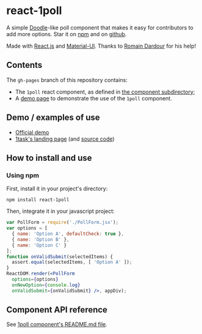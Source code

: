 # react-1poll

A simple [Doodle](http://doodle.com)-like poll component that makes it easy for contributors to add more options. Star it on [npm](https://www.npmjs.com/package/react-1poll) and on [github](https://github.com/adrienjoly/react-1poll).

Made with [React.js](https://facebook.github.io/react/) and [Material-UI](material-ui.com). Thanks to [Romain Dardour](http://twitter.com/rdardour) for his help!

## Contents

The `gh-pages` branch of this repository contains:

- The `1poll` react component, as defined in [the component subdirectory](https://github.com/adrienjoly/1poll/tree/gh-pages/component);
- A [demo page](http://adrienjoly.com/1poll/demo) to demonstrate the use of the `1poll` component.

## Demo / examples of use

- [Official demo](http://adrienjoly.com/1poll/demo)
- [1task's landing page](http://1task.org/) (and [source code](https://github.com/adrienjoly/1task))

## How to install and use

### Using npm

First, install it in your project's directory:

    npm install react-1poll

Then, integrate it in your javascript project:

```jsx
var PollForm = require('./PollForm.jsx');
var options = [
  { name: 'Option A', defaultCheck: true },
  { name: 'Option B' },
  { name: 'Option C' }
];
function onValidSubmit(selectedItems) {
  assert.equal(selectedItems, [ 'Option A' ]);
}
ReactDOM.render(<PollForm
  options={options}
  onNewOption={console.log}
  onValidSubmit={onValidSubmit} />, appDiv);
```

## Component API reference

See [1poll component's README.md file](https://github.com/adrienjoly/react-1poll/tree/gh-pages/component).
